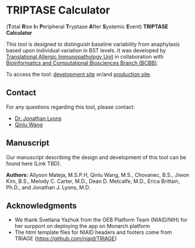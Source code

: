 # TRIPTASE Calculator
(**T**otal **R**ise **I**n **P**eripheral **T**ryptase **A**fter **S**ystemic **E**vent) **TRIPTASE Calculator**

This tool is designed to distinguish baseline variability from anaphylaxis based upon individual variation in BST levels. It was developed by [Translational Allergic Immunopathology Unit](https://www.niaid.nih.gov/research/jonathan-lyons-md) in collaboration with [Bioinformatics and Computational Biosciences Branch (BCBB)](https://www.niaid.nih.gov/research/bioinformatics-computational-biosciences-branch).

To access the tool: [development site](https://triptase-calculator.niaidawsdev.net/) or/and [production site](https://triptase-calculator.niaid.nih.gov/). 

## Contact
For any questions regarding this tool, please contact:
- [Dr. Jonathan Lyons](mailto:jonathan.lyons@nih.gov) 
- [Qinlu Wang](mailto:qinlu.wang@nih.gov)

## Manuscript
Our manuscript describing the design and development of this tool can be found here (Link TBD).

**Authors:** Allyson Mateja, M.S.P.H, Qinlu Wang, M.S., Chovanec, B.S., Jiwon Kim, B.S., Melody C. Carter, M.D., Dean D. Metcalfe, M.D., Erica Brittain, Ph.D., and Jonathan J. Lyons, M.D.

## Acknowledgments

* We thank Svetlana Yazhuk from the OEB Platform Team (NIAID/NIH) for her surpport on deploying the app on Monarch platform 
* The html template files for NIAID headers and footers come from TRIAGE (https://github.com/niaid/TRIAGE)
